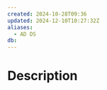 ```yaml
---
created: 2024-10-28T09:36
updated: 2024-12-10T10:27:32Z
aliases:
  - AD DS
db: 
---
```

# Description